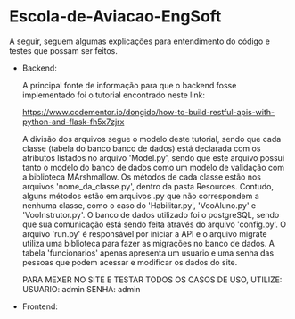 ﻿# Escola-de-Aviacao-EngSoft

A seguir, seguem algumas explicações para entendimento do código e testes que possam ser feitos.

- Backend:

	A principal fonte de informação para que o backend fosse implementado foi o tutorial
encontrado neste link:

	https://www.codementor.io/dongido/how-to-build-restful-apis-with-python-and-flask-fh5x7zjrx

	A divisão dos arquivos segue o modelo deste tutorial, sendo que cada classe (tabela do banco
banco de dados) está declarada com os atributos listados no arquivo 'Model.py', sendo que este
arquivo possui tanto o modelo do banco de dados como um modelo de validação com a biblioteca MArshmallow.
Os métodos de cada classe estão nos arquivos 'nome_da_classe.py', dentro da pasta Resources. Contudo, alguns métodos estão
em arquivos .py que não correspondem a nenhuma classe, como o caso do 'Habilitar.py', 'VooAluno.py'
e 'VooInstrutor.py'.
	O banco de dados utilizado foi o postgreSQL, sendo que sua comunicação está sendo feita
através do arquivo 'config.py'. O arquivo 'run.py' é responsável por iniciar a API e o arquivo migrate utiliza
uma biblioteca para fazer as migrações no banco de dados.
	A tabela 'funcionarios' apenas apresenta um usuario e uma senha das pessoas que podem 
acessar e modificar os dados do site.

	PARA MEXER NO SITE E TESTAR TODOS OS CASOS DE USO, UTILIZE:
	USUARIO: admin
	SENHA: admin

- Frontend:

	

